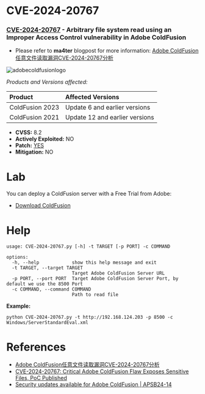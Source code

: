 # CVE-2024-20767

### [CVE-2024-20767](https://nvd.nist.gov/vuln/detail/CVE-2024-20767) - Arbitrary file system read using an Improper Access Control vulnerability in Adobe ColdFusion

- Please refer to **ma4ter** blogpost for more information: [Adobe ColdFusion任意文件读取漏洞CVE-2024-20767分析](https://jeva.cc/2973.html)

![adobecoldfusionlogo](https://blogger.googleusercontent.com/img/b/R29vZ2xl/AVvXsEifs-eKZwEeCs01XEwWXs4KI4C-oz4drQ5UWGtBjFnbaeA2FQL3Gz9HoxifqYA2wXAN-FikPbNSJN4QqpHp0UG0zSSW7vpc4M1ss9gbkj8Nf6KjaDI7692QF5kol_8mpsghR8wkneLfCSEZarLq1JlINquinyxt6Bl8UMV-BkjY2UN1dyHiJvPBmHePvgRf/s728-rw-e30/cf.jpg)

*Products and Versions affected:*


| Product  | Affected Versions |
| :--------| :---------------- |
| ColdFusion 2023 | Update 6 and earlier versions |
| ColdFusion 2021 | Update 12 and earlier versions |

- **CVSS:** 8.2
- **Actively Exploited:** NO
- **Patch:** [YES](https://helpx.adobe.com/security/products/coldfusion/apsb24-14.html)
- **Mitigation:** NO

# Lab

You can deploy a ColdFusion server with a Free Trial from Adobe:

- [Download ColdFusion](https://helpx.adobe.com/coldfusion/kb/coldfusion-downloads.html#download0)

# Help

```
usage: CVE-2024-20767.py [-h] -t TARGET [-p PORT] -c COMMAND

options:
  -h, --help            show this help message and exit
  -t TARGET, --target TARGET
                        Target Adobe ColdFusion Server URL
  -p PORT, --port PORT  Target Adobe ColdFusion Server Port, by default we use the 8500 Port
  -c COMMAND, --command COMMAND
                        Path to read file
```


**Example:** 

```
python CVE-2024-20767.py -t http://192.168.124.203 -p 8500 -c Windows/ServerStandardEval.xml
```

# References

- [Adobe ColdFusion任意文件读取漏洞CVE-2024-20767分析](https://jeva.cc/2973.html)
- [CVE-2024-20767: Critical Adobe ColdFusion Flaw Exposes Sensitive Files, PoC Published](https://securityonline.info/cve-2024-20767-critical-adobe-coldfusion-flaw-exposes-sensitive-files-poc-published/)
- [Security updates available for Adobe ColdFusion | APSB24-14](https://helpx.adobe.com/security/products/coldfusion/apsb24-14.html)
